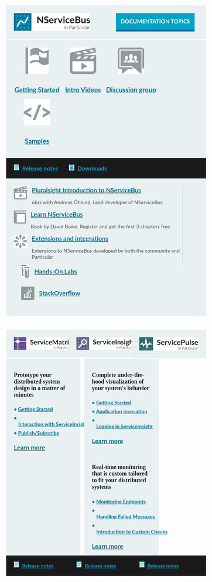 <style>
  a.img img.hover{display:none;}
  a.img:hover img{display:none;}
  a.img:hover img.hover{display:inline;}
	
  .small.button{
	line-height: 45px;
	font-size: 16px;
	padding-left: 15px;
	font-family: 'Lato',Bold;
	display: inline-block;
  }
  .small.button a{
	display: block;
	color: white;		
	line-height: 45px;
	width: 215px;
	background-color: #00a3c4;
	border-bottom: 5px solid #0071a0;
	clear: both;
	text-align: center;
	text-transform: uppercase;
	text-decoration: none;
	font-weight: 700;	
  }
  .small.button a:hover{
	background-color: #03AFF8;
  }
  .block.black a, .block.middle a, .productcolumn a {
    color: inherit;
	white-space: nowrap;
  }
  .block{
    width: 100%;
    background-color: rgb(233,240,242);
    padding: 21px;
    margin-bottom: 2px;
    font-family: 'Lato';
  }

  .block.top img, .productcolumn img {
    float: left;
  }
  .block.black img{
    float: inherit;
  }
  .block.top .button{
    float: right;
    width: 225px;
    font-size: 15px;
  }
  .block.middle .ic{
    min-width: 25%;
    float: left;
    text-align: center;
    font-size: 18px;
    font-weight: bold;
    line-height: 50px;
    color: rgb(0,114,156);
  }      
  .block.black{
    margin-top: -2px;
    margin-bottom: 0px;
    width: 100%;
    clear: both;
    background-color: rgb(26,26,26);
    font-size: 16px;
    font-weight: bold;
    padding-top: 13px;
    padding-bottom: 13px;
    line-height: 30px;
  }
  span.blue{
    color: rgb(0,163,196);
    padding-right: 30px;
    display: inline-block;
  }
  .block.black span img{
    padding-left: 0px;
    padding-right: 5px;
    margin-top: -3px;
  }
  .productcolumn .black{
    font-size: 14px;
  }
  .block .left2 {
    width: 60%;
    float: left;
    border-right: 2px solid rgb(218,222,222);
    min-width: 460px;
  }
  .block .right1 {
    float: left;
    padding-left: 20px;
  }
  .block .right1 h3{
    padding-top: 7px;
  }
  .block h2{
    clear: both;
    font-size: 20px !important;
    font-family: 'Dosis', Semibold;
    padding-bottom: 20px;
    margin-bottom: 0px;
    margin-top: 0px;
  }
  .block h3{
    font-weight: bold;
    font-size: 17px;
    margin-top: 0px;
    margin-bottom: 0px;
    color: rgb(0,114,156);
  }
  .block h4{
    font-size: 16px !important;
    font-family: 'Dosis', bold;
    font-weight: bold;
    margin-top: 0px;
  }
  .block h5{        
    color: rgb(0,114,156);
    font-size: 14px;
    font-weight: bold;
    padding-left: 28px;
    padding-top: 5px;
  }
  .block p{
    font-size: 14px;
    color: rgb(77,77,77);
  }
  .block .right1 img, .block .left2 img {
    float: left;
    margin: 0px 13px 23px 0px;
  }
  .productcolumn{
    width: 32%;
    margin-right: 2%;
    float: left;        
  }
  .productcolumn.header{
    margin-top: 35px;        
  }
  .productcolumn.last{
    margin-right: 0px;
  }
  .productcolumnc{
    overflow: hidden;
    clear: both;
  }
  .productcolumnc .productcolumn{
    padding-bottom: 1000px;
    margin-bottom: -1000px;
  }
  
  .productcolumnc ul {
    list-style: none;
    margin-left: 0px;
    padding-left: 0px;
  }
  .productcolumnc li {
    color: rgb(0,114,156) !important;
    font-size: 14px;
    font-weight: bold;
    padding-bottom: 7px;
    padding-left: 12px;
    text-indent: -12px;
  }
  .productcolumnc li:before{
    content: "• ";
    color: rgb(0,114,156);
  }
</style>

<div class="block top">
  <a href="/nservicebus"><img src="/home/nservicebus.png" style="max-width: 43%" /></a>
  <div class="small button">
    <a class="blue" href="/nservicebus/">Documentation topics</a>
  </div>
  <div style="clear: both"></div>
</div>
<div class="block middle">
  <div class="ic">
    <a href="/samples/step-by-step/" class="img">
      <img src="/home/getting-started.png" /><img src="/home/getting-started-hover.png" class="hover"/><br/>
      Getting Started
    </a>
  </div>
  <div class="ic">
    <a href="http://particular.net/Videos-and-Presentations" class="img">
      <img src="/home/intro-videos.png" /><img src="/home/intro-videos-hover.png" class="hover"/><br/>
      Intro Videos
    </a>
  </div>
  <div class="ic">
    <a href="https://groups.google.com/forum/#!forum/particularsoftware" class="img">
      <img src="/home/discussion-large.png" /><img src="/home/discussion-large-hover.png" class="hover"/><br/>
      Discussion group
    </a>
  </div>
  <div class="ic">
    <a href="/samples/" class="img rarr">
      <img src="/home/samples.png" /><img src="/home/samples-hover.png" class="hover"/><br/>
      Samples
    </a>
  </div>
  <div style="clear: both"></div>
</div>
<div class="block black">
  <span class="blue"><a href="https://github.com/Particular/NServiceBus/releases"><img src="/home/release-notes.png" /> Release notes</a></span><span class="blue"><a href="http://particular.net/downloads"><img src="/home/download.png" /> Downloads</a></span>
</div>
<div class="block middle">
<div class="left2">
    <a href="http://www.pluralsight.com/courses/table-of-contents/nservicebus" class="img">
      <img src="/home/videos-small.png" />
      <img src="/home/videos-small-hover.png" class="hover"/>
      <h3>Pluralsight Introduction to NServiceBus</h3>
    </a>
    <p>6hrs with Andreas Öhlund, Lead developer of NServiceBus</p>
    <div style="clear: both"></div>
    <a href="https://www.packtpub.com/application-development/learning-nservicebus" class="img">
      <img src="/home/book.png" />
      <img src="/home/book-hover.png" class="hover"/>
      <h3>Learn NServiceBus</h3>
    </a>
    <p>Book by David Boike. Register and get the first 3 chapters free</p>
    <div style="clear: both"></div>
    <a href="/platform/extensions.md" class="img">
      <img src="/home/extensions-small.png" />
      <img src="/home/extensions-small-hover.png" class="hover"/>
      <h3>Extensions and integrations</h3>
    </a>
    <p>Extensions to NServiceBus developed by both the community and Particular</p>
    <div style="clear: both"></div>
  </div>
  <div class="right1">
    <a href="http://particular.net/HandsOnLabs" class="img">
      <img src="/home/hand-on-labs-small.png" />
      <img src="/home/hand-on-labs-small-hover.png" class="hover"/>
      <h3>Hands-On Labs</h3>
    </a>
    <div style="clear: both"></div>
    <a href="http://stackoverflow.com/questions/tagged/nservicebus" class="img">
      <img src="/home/stackoverflow-big.png" />
      <img src="/home/stackoverflow-big-hover.png" class="hover"/>
      <h3>StackOverflow</h3>
    </a>
    <div style="clear: both"></div>
  </div>
  <div style="clear: both"></div>
</div>
<div class="productcolumn header">
  <div class="block top">
    <a href="/servicematrix/">
      <img src="/home/servicematrix.png" />
    </a>
    <div style="clear: both"></div>
  </div>
</div>
<div class="productcolumn header">
  <div class="block top">
    <a href="/serviceinsight/">
      <img src="/home/serviceinsight.png" />
    </a>
    <div style="clear: both"></div>
  </div>
</div>
<div class="productcolumn header last">
  <div class="block top">
    <a href="/servicepulse/">
      <img src="/home/servicepulse.png" />
    </a>
    <div style="clear: both"></div>
  </div>
</div>
<div class="productcolumnc">
  <div class="productcolumn block">
    <p><h4>Prototype your distributed system design in a matter of minutes</h4></p>
    <ul>
      <li><a href="/servicematrix/getting-started-with-servicematrix-2.0.md">Getting Started</a></li>
      <li><a href="/servicematrix/servicematrix-serviceinsight.md">Interaction with ServiceInsight</a></li>
      <li><a href="/servicematrix/getting-started-with-nservicebus-using-servicematrix-2.0-publish-subscribe.md">Publish/Subscribe</a></li>      
    </ul>
    <a href="/servicematrix/"><h3>Learn more</h3></a><br/>
   <div style="clear: both"></div>
  </div>
  <div class="productcolumn block">
    <p><h4>Complete under-the-hood visualization of your system's behavior</h4></p>
    <ul>
      <li><a href="/serviceinsight/getting-started-overview.md">Getting Started</a></li>
      <li><a href="/serviceinsight/application-invocation.md">Application invocation</a></li>
      <li><a href="/serviceinsight/how-logging-works.md">Logging in ServiceInsight</a></li>
    </ul>
    <a href="/serviceinsight/"><h3>Learn more</h3></a><br/>
    <div style="clear: both"></div>
  </div>
  <div class="productcolumn last block">
    <p><h4>Real-time monitoring that is custom tailored to fit your distributed systems</h4></p>
    <ul>
      <li><a href="/servicepulse/intro-endpoints-heartbeats.md">Monitoring Endpoints</a></li>
      <li><a href="/servicepulse/intro-failed-messages.md">Handling Failed Messages</a></li>
      <li><a href="/servicepulse/intro-endpoints-custom-checks.md">Introduction to Custom Checks</a></li>
    </ul>
    <a href="/servicepulse/"><h3>Learn more</h3></a><br/>
    <div style="clear: both"></div>
  </div>
</div>
<div class="productcolumn">
  <div class="block black">
    <span class="blue"><a href="https://github.com/Particular/ServiceMatrix/releases"><img src="/home/release-notes.png" /> Release notes</a></span>
  </div>
</div>
<div class="productcolumn">
  <div class="block black">
    <span class="blue"><a href="https://github.com/Particular/ServiceInsight/releases"><img src="/home/release-notes.png" /> Release notes</a></span>
  </div>
</div>
<div class="productcolumn last">
  <div class="block black">
    <span class="blue"><a href="https://github.com/Particular/ServicePulse/releases"><img src="/home/release-notes.png" /> Release notes</a></span>
  </div>
</div>
<div style="clear: both; padding-top: 35px"></div>
